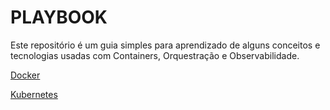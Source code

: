 # PLAYBOOK

Este repositório é um guia simples para aprendizado de alguns conceitos e tecnologias usadas com Containers, Orquestração e Observabilidade.

[Docker](./HOWTO/DOCKER/README.md)

[Kubernetes](./HOWTO/KUBERNETES/README.md)